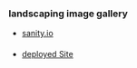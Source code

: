 ### landscaping image gallery

- [sanity.io](https://frankscaper.sanity.studio/)

#### 
- [deployed Site](https://twinklescapers.netlify.app/)
